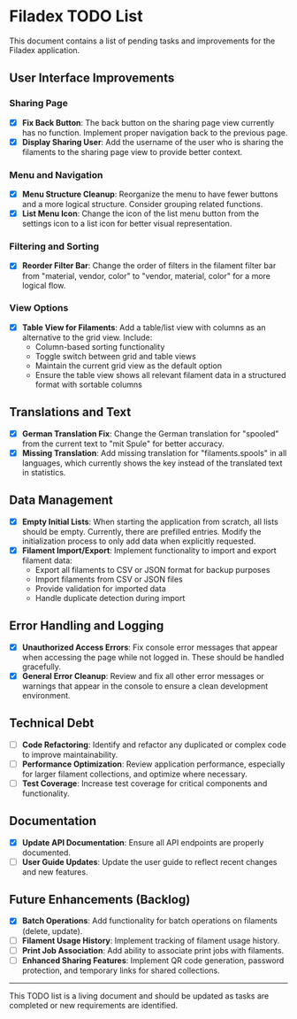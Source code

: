 # Filadex TODO List

This document contains a list of pending tasks and improvements for the Filadex application.

## User Interface Improvements

### Sharing Page
- [x] **Fix Back Button**: The back button on the sharing page view currently has no function. Implement proper navigation back to the previous page.
- [x] **Display Sharing User**: Add the username of the user who is sharing the filaments to the sharing page view to provide better context.

### Menu and Navigation
- [x] **Menu Structure Cleanup**: Reorganize the menu to have fewer buttons and a more logical structure. Consider grouping related functions.
- [x] **List Menu Icon**: Change the icon of the list menu button from the settings icon to a list icon for better visual representation.

### Filtering and Sorting
- [x] **Reorder Filter Bar**: Change the order of filters in the filament filter bar from "material, vendor, color" to "vendor, material, color" for a more logical flow.

### View Options
- [x] **Table View for Filaments**: Add a table/list view with columns as an alternative to the grid view. Include:
  - Column-based sorting functionality
  - Toggle switch between grid and table views
  - Maintain the current grid view as the default option
  - Ensure the table view shows all relevant filament data in a structured format with sortable columns

## Translations and Text

- [x] **German Translation Fix**: Change the German translation for "spooled" from the current text to "mit Spule" for better accuracy.
- [x] **Missing Translation**: Add missing translation for "filaments.spools" in all languages, which currently shows the key instead of the translated text in statistics.

## Data Management

- [x] **Empty Initial Lists**: When starting the application from scratch, all lists should be empty. Currently, there are prefilled entries. Modify the initialization process to only add data when explicitly requested.
- [x] **Filament Import/Export**: Implement functionality to import and export filament data:
  - Export all filaments to CSV or JSON format for backup purposes
  - Import filaments from CSV or JSON files
  - Provide validation for imported data
  - Handle duplicate detection during import

## Error Handling and Logging

- [x] **Unauthorized Access Errors**: Fix console error messages that appear when accessing the page while not logged in. These should be handled gracefully.
- [x] **General Error Cleanup**: Review and fix all other error messages or warnings that appear in the console to ensure a clean development environment.

## Technical Debt

- [ ] **Code Refactoring**: Identify and refactor any duplicated or complex code to improve maintainability.
- [ ] **Performance Optimization**: Review application performance, especially for larger filament collections, and optimize where necessary.
- [ ] **Test Coverage**: Increase test coverage for critical components and functionality.

## Documentation

- [x] **Update API Documentation**: Ensure all API endpoints are properly documented.
- [ ] **User Guide Updates**: Update the user guide to reflect recent changes and new features.

## Future Enhancements (Backlog)

- [x] **Batch Operations**: Add functionality for batch operations on filaments (delete, update).
- [ ] **Filament Usage History**: Implement tracking of filament usage history.
- [ ] **Print Job Association**: Add ability to associate print jobs with filaments.
- [ ] **Enhanced Sharing Features**: Implement QR code generation, password protection, and temporary links for shared collections.

---

This TODO list is a living document and should be updated as tasks are completed or new requirements are identified.
